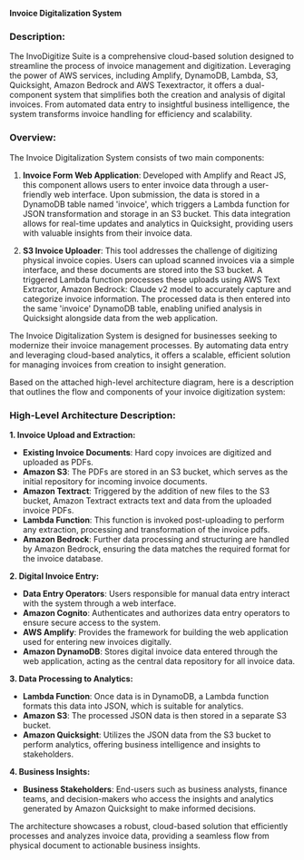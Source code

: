 **Invoice Digitalization System**

### Description:

The InvoDigitize Suite is a comprehensive cloud-based solution designed to streamline the process of invoice management and digitization. Leveraging the power of AWS services, including Amplify, DynamoDB, Lambda, S3, Quicksight, Amazon Bedrock and AWS Texextractor, it offers a dual-component system that simplifies both the creation and analysis of digital invoices. From automated data entry to insightful business intelligence, the system transforms invoice handling for efficiency and scalability.

### Overview:

The Invoice Digitalization System consists of two main components:

1. **Invoice Form Web Application**: Developed with Amplify and React JS, this component allows users to enter invoice data through a user-friendly web interface. Upon submission, the data is stored in a DynamoDB table named 'invoice', which triggers a Lambda function for JSON transformation and storage in an S3 bucket. This data integration allows for real-time updates and analytics in Quicksight, providing users with valuable insights from their invoice data.

2. **S3 Invoice Uploader**: This tool addresses the challenge of digitizing physical invoice copies. Users can upload scanned invoices via a simple interface, and these documents are stored into the S3 bucket. A triggered Lambda function processes these uploads using AWS Text Extractor, Amazon Bedrock: Claude v2 model to accurately capture and categorize invoice information. The processed data is then entered into the same 'invoice' DynamoDB table, enabling unified analysis in Quicksight alongside data from the web application.

The Invoice Digitalization System is designed for businesses seeking to modernize their invoice management processes. By automating data entry and leveraging cloud-based analytics, it offers a scalable, efficient solution for managing invoices from creation to insight generation.

Based on the attached high-level architecture diagram, here is a description that outlines the flow and components of your invoice digitization system:

### High-Level Architecture Description:

**1. Invoice Upload and Extraction:**

- **Existing Invoice Documents**: Hard copy invoices are digitized and uploaded as PDFs.
- **Amazon S3**: The PDFs are stored in an S3 bucket, which serves as the initial repository for incoming invoice documents.
- **Amazon Textract**: Triggered by the addition of new files to the S3 bucket, Amazon Textract extracts text and data from the uploaded invoice PDFs.
- **Lambda Function**: This function is invoked post-uploading to perform any extraction, processing and transformation of the invoice pdfs.
- **Amazon Bedrock**: Further data processing and structuring are handled by Amazon Bedrock, ensuring the data matches the required format for the invoice database.

**2. Digital Invoice Entry:**

- **Data Entry Operators**: Users responsible for manual data entry interact with the system through a web interface.
- **Amazon Cognito**: Authenticates and authorizes data entry operators to ensure secure access to the system.
- **AWS Amplify**: Provides the framework for building the web application used for entering new invoices digitally.
- **Amazon DynamoDB**: Stores digital invoice data entered through the web application, acting as the central data repository for all invoice data.

**3. Data Processing to Analytics:**

- **Lambda Function**: Once data is in DynamoDB, a Lambda function formats this data into JSON, which is suitable for analytics.
- **Amazon S3**: The processed JSON data is then stored in a separate S3 bucket.
- **Amazon Quicksight**: Utilizes the JSON data from the S3 bucket to perform analytics, offering business intelligence and insights to stakeholders.

**4. Business Insights:**

- **Business Stakeholders**: End-users such as business analysts, finance teams, and decision-makers who access the insights and analytics generated by Amazon Quicksight to make informed decisions.

The architecture showcases a robust, cloud-based solution that efficiently processes and analyzes invoice data, providing a seamless flow from physical document to actionable business insights.
